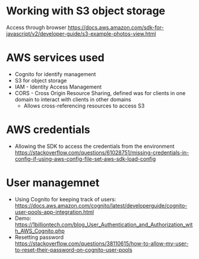 # Working with S3 object storage

Access through browser
https://docs.aws.amazon.com/sdk-for-javascript/v2/developer-guide/s3-example-photos-view.html

# AWS services used

* Cognito for identify management
* S3 for object storage
* IAM - Identity Access Management
* CORS - Cross Origin Resource Sharing, defined was for clients in one domain to interact with clients in other domains
    * Allows cross-referencing resources to access S3

# AWS credentials

* Allowing the SDK to access the credentials from the environment
https://stackoverflow.com/questions/61028751/missing-credentials-in-config-if-using-aws-config-file-set-aws-sdk-load-config

# User managemnet

* Using Cognito for keeping track of users: https://docs.aws.amazon.com/cognito/latest/developerguide/cognito-user-pools-app-integration.html
* Demo: https://1billiontech.com/blog_User_Authentication_and_Authorization_with_AWS_Cognito.php
* Resetting password https://stackoverflow.com/questions/38110615/how-to-allow-my-user-to-reset-their-password-on-cognito-user-pools

